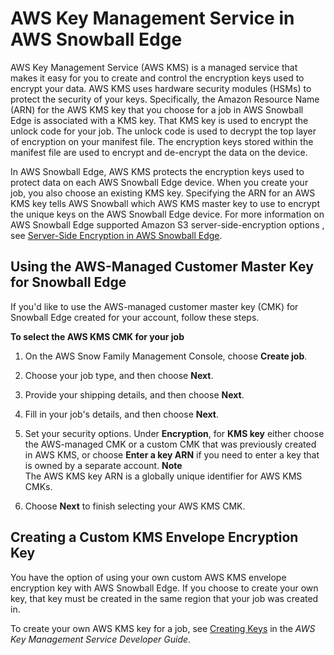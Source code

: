 # AWS Key Management Service in AWS Snowball Edge<a name="kms"></a>

AWS Key Management Service \(AWS KMS\) is a managed service that makes it easy for you to create and control the encryption keys used to encrypt your data\. AWS KMS uses hardware security modules \(HSMs\) to protect the security of your keys\. Specifically, the Amazon Resource Name \(ARN\) for the AWS KMS key that you choose for a job in AWS Snowball Edge is associated with a KMS key\. That KMS key is used to encrypt the unlock code for your job\. The unlock code is used to decrypt the top layer of encryption on your manifest file\. The encryption keys stored within the manifest file are used to encrypt and de\-encrypt the data on the device\.

In AWS Snowball Edge, AWS KMS protects the encryption keys used to protect data on each AWS Snowball Edge device\. When you create your job, you also choose an existing KMS key\. Specifying the ARN for an AWS KMS key tells AWS Snowball which AWS KMS master key to use to encrypt the unique keys on the AWS Snowball Edge device\. For more information on AWS Snowball Edge supported Amazon S3 server\-side\-encryption options , see [Server\-Side Encryption in AWS Snowball Edge](encryption.md#sse)\.

## Using the AWS\-Managed Customer Master Key for Snowball Edge<a name="defaultenvelopekey"></a>

If you'd like to use the AWS\-managed customer master key \(CMK\) for Snowball Edge created for your account, follow these steps\.

**To select the AWS KMS CMK for your job**

1. On the AWS Snow Family Management Console, choose **Create job**\.

1. Choose your job type, and then choose **Next**\.

1. Provide your shipping details, and then choose **Next**\.

1. Fill in your job's details, and then choose **Next**\.

1. Set your security options\. Under **Encryption**, for **KMS key** either choose the AWS\-managed CMK or a custom CMK that was previously created in AWS KMS, or choose **Enter a key ARN** if you need to enter a key that is owned by a separate account\.
**Note**  
The AWS KMS key ARN is a globally unique identifier for AWS KMS CMKs\.

1. Choose **Next** to finish selecting your AWS KMS CMK\.

## Creating a Custom KMS Envelope Encryption Key<a name="customenvelopekey"></a>

You have the option of using your own custom AWS KMS envelope encryption key with AWS Snowball Edge\. If you choose to create your own key, that key must be created in the same region that your job was created in\.

To create your own AWS KMS key for a job, see [Creating Keys](https://docs.aws.amazon.com/kms/latest/developerguide/create-keys.html) in the *AWS Key Management Service Developer Guide*\.